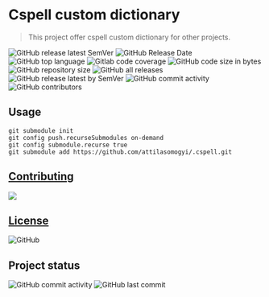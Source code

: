 # Cspell custom dictionary

> This project offer cspell custom dictionary for other projects.

<p align="left">
  <img
    src="https://img.shields.io/github/v/release/attilasomogyi/.cspell"
    alt="GitHub release latest SemVer"
  />
  <img
    src="https://img.shields.io/github/release-date/attilasomogyi/cspell"
    alt="GitHub Release Date"
  />
  <img
    src="https://img.shields.io/github/languages/top/attilasomogyi/.cspell"
    alt="GitHub top language"
  />
  <img
    src="https://img.shields.io/gitlab/coverage/attilasomogyi/.cspell/main"
    alt="Gitlab code coverage"
  />
  <img
    src="https://img.shields.io/github/languages/code-size/attilasomogyi/.cspell"
    alt="GitHub code size in bytes"
  />
  <img
    src="https://img.shields.io/github/repo-size/attilasomogyi/.cspell"
    alt="GitHub repository size"
  />
  <img
    src="https://img.shields.io/github/downloads/attilasomogyi/.cspell/total"
    alt="GitHub all releases"
  />
  <img
    src="https://img.shields.io/github/downloads/attilasomogyi/.cspell/latest/total"
    alt="GitHub release latest by SemVer"
  />
  <img
    src="https://img.shields.io/github/commit-activity/y/attilasomogyi/.cspell"
    alt="GitHub commit activity"
  />
  <img
    src="https://img.shields.io/github/contributors/attilasomogyi/.cspell"
    alt="GitHub contributors"
  />
</p>

## Usage

```shell
git submodule init
git config push.recurseSubmodules on-demand
git config submodule.recurse true
git submodule add https://github.com/attilasomogyi/.cspell.git
```

## [Contributing](https://github.com/attilasomogyi/.cspell/blob/main/CONTRIBUTING.md)

<a href="https://github.com/attilasomogyi/.cspell/graphs/contributors">
  <img src="https://contrib.rocks/image?repo=attilasomogyi/.cspell" />
</a>

## [License](https://github.com/attilasomogyi/.cspell/blob/main/LICENSE)

<p>
  <img
    src="https://img.shields.io/github/license/attilasomogyi/.cspell"
    alt="GitHub"
  />
<p/>

## Project status

<p>
  <img
    src="https://img.shields.io/github/commit-activity/y/attilasomogyi/.cspell"
    alt="GitHub commit activity"
  />
  <img
      src="https://img.shields.io/github/last-commit/attilasomogyi/.cspell"
      alt="GitHub last commit"
  />
</p>
